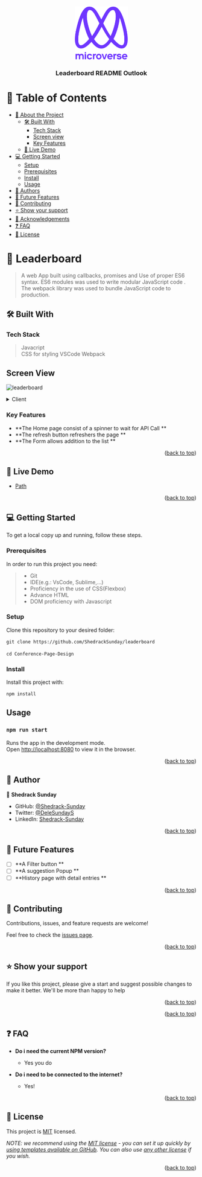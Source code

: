 <a name="readme-top"></a>



<div align="center">

  <img src="murple_logo.png" alt="logo" width="140"  height="auto" />
  <br/>

  <h3><b>Leaderboard README Outlook</b></h3>


</div>

<!-- TABLE OF CONTENTS -->

# 📗 Table of Contents

- [📖 About the Project](#about-project)
  - [🛠 Built With](#built-with)
    - [Tech Stack](#tech-stack)
    - [Screen view](#Screen-View)
    - [Key Features](#key-features)
  - [🚀 Live Demo](#live-demo)
- [💻 Getting Started](#getting-started)
  - [Setup](#setup)
  - [Prerequisites](#prerequisites)
  - [Install](#install)
  - [Usage](#usage)
- [👥 Authors](#authors)
- [🔭 Future Features](#future-features)
- [🤝 Contributing](#contributing)
- [⭐️ Show your support](#support)
- [🙏 Acknowledgements](#acknowledgements)
- [❓ FAQ](#faq)
- [📝 License](#license)


# 📖 Leaderboard <a name="about-project"></a>

> A web App built using callbacks, promises and Use of proper ES6 syntax. 
> ES6 modules was used to write modular JavaScript code . The  webpack library was used to bundle JavaScript code 
> to production.

## 🛠 Built With <a name="built-with"></a>

### Tech Stack <a name="tech-stack"></a>

> Javacript  
> CSS for styling
> VSCode
> Webpack

## Screen View <a name="Screen-View"></a>

![leaderboard](https://user-images.githubusercontent.com/50990925/204023354-4e3513f0-4b88-4fb3-9a6d-a9ad4a42e6db.png)

<details>
  <summary>Client</summary>
  <ul>
    <li><a href="https://developer.mozilla.org/">JavaScript MDN</a></li>
    <li><a href="https://code.visualstudio.com/">VSCode</a></li>
  </ul>
</details>

### Key Features <a name="key-features"></a>

- **The Home page consist of a spinner to wait for API Call **
- **The refresh button refreshers the page **
- **The Form allows addition to the list **

<p align="right">(<a href="#readme-top">back to top</a>)</p>


## 🚀 Live Demo <a name="live-demo"></a>

- [Path](https://shedrack-sunday.github.io/Leaderboard/dist/)

<p align="right">(<a href="#readme-top">back to top</a>)</p>


## 💻 Getting Started <a name="getting-started"></a>

To get a local copy up and running, follow these steps.

### Prerequisites

In order to run this project you need:

> - Git
> - IDE(e.g.: VsCode, Sublime,...)
> - Proficiency in the use of CSS(Flexbox)
> - Advance HTML
> - DOM proficiency with Javascript


### Setup

Clone this repository to your desired folder:

```
git clone https://github.com/ShedrackSunday/leaderboard

cd Conference-Page-Design
```

### Install

Install this project with:

```
npm install
```

## Usage 

### `npm run start`

Runs the app in the development mode.\
Open [http://localhost:8080](http://localhost:8080) to view it in the browser.

<p align="right">(<a href="#readme-top">back to top</a>)</p>


## 👥 Author <a name="authors"></a>


👤 **Shedrack Sunday**

- GitHub: [@Shedrack-Sunday](https://github.com/Shedrack-Sunday)
- Twitter: [@DeleSundayS](https://twitter.com/Shedrack-Sunday)
- LinkedIn: [Shedrack-Sunday](https://linkedin.com/in/Shedrack-Sunday)

<p align="right">(<a href="#readme-top">back to top</a>)</p>


## 🔭 Future Features <a name="future-features"></a>


- [ ] **A Filter button **
- [ ] **A suggestion Popup **
- [ ] **History page with detail entries **

<p align="right">(<a href="#readme-top">back to top</a>)</p>

<!-- CONTRIBUTING -->

## 🤝 Contributing <a name="contributing"></a>

Contributions, issues, and feature requests are welcome!

Feel free to check the [issues page](../../issues/).

<p align="right">(<a href="#readme-top">back to top</a>)</p>

<!-- SUPPORT -->

## ⭐️ Show your support <a name="support"></a>


If you like this project, please give a start and suggest possible changes 
to make it better. We'll be more than happy to help

<p align="right">(<a href="#readme-top">back to top</a>)</p>

<p align="right">(<a href="#readme-top">back to top</a>)</p>


## ❓ FAQ <a name="faq"></a>


- **Do i need the current NPM version?**

  - Yes you do

- **Do i need to be connected to the internet?**

  - Yes!  

<p align="right">(<a href="#readme-top">back to top</a>)</p>


## 📝 License <a name="license"></a>

This project is [MIT](./LICENSE) licensed.

_NOTE: we recommend using the [MIT license](https://choosealicense.com/licenses/mit/) - you can set it up quickly by [using templates available on GitHub](https://docs.github.com/en/communities/setting-up-your-project-for-healthy-contributions/adding-a-license-to-a-repository). You can also use [any other license](https://choosealicense.com/licenses/) if you wish._

<p align="right">(<a href="#readme-top">back to top</a>)</p>

